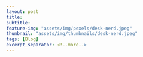 ```yaml
---
layout: post
title:
subtitle:
feature-img: "assets/img/pexels/desk-nerd.jpeg"
thumbnail: "assets/img/thumbnails/desk-nerd.jpeg"
tags: [Blog]
excerpt_separator: <!--more-->
---
```


<!--more-->
